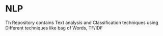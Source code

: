 # NLP
Th Repository contains Text analysis and Classification techniques using Different techniques like bag of Words, TF/IDF
